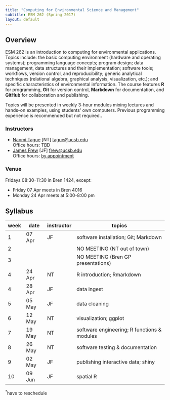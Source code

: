 ```yaml
---
title: "Computing for Environmental Science and Management"
subtitle: ESM 262 (Spring 2017)
layout: default
---
```


## Overview

ESM 262 is an introduction to computing for environmental applications. Topics include: the basic computing environment (hardware and operating systems); programming language concepts; program design; data management, data structures and their implementation; software tools; workflows, version control, and reproducibility; generic analytical techniques (relational algebra, graphical analysis, visualization, etc.); and specific characteristics of environmental information. The course features **R** for programming, **Git** for version control, **Markdown** for documentation, and **GitHub** for collaboration and publishing.

Topics will be presented in weekly 3-hour modules mixing lectures and hands-on examples, using students' own computers. Previous programming experience is recommended but not required..

### Instructors

- [Naomi Tague](http://bren.ucsb.edu/people/Faculty/christina_tague.htm) [NT] <tague@ucsb.edu>  
  Office hours: TBD
- [James Frew](http://frew.eri.ucsb.edu/) [JF] <frew@ucsb.edu>  
  Office hours: [by appointment](mailto:frew@ucsb.edu?subject=appointment%20request)

### Venue

Fridays 08:30-11:30 in Bren 1424, except:

- Friday 07 Apr meets in Bren 4016
- Monday 24 Apr meets at 5:00-8:00 pm

## Syllabus

| week | date | instructor | topics |
| --- | --- | --- | --- |
| 1 | 07 Apr | JF | software installation; Git; Markdown |
| 2 | | | NO MEETING (NT out of town) |
| 3 | | | NO MEETING (Bren GP presentations) |
| 4 | 24 Apr | NT | R introduction; Rmarkdown |
| 4 | 28 Apr | JF | data ingest |
| 5 | 05 May | JF | data cleaning |
| 6 | 12 May | NT | visualization; ggplot |
| 7 | 19 May | NT | software engineering; R functions & modules |
| 8 | 26 May | NT | software testing & documentation |
| 9 | 02 May | JF | publishing interactive data; shiny |
| 10 | 09 Jun | JF | spatial R |

<sup>*</sup>have to reschedule
